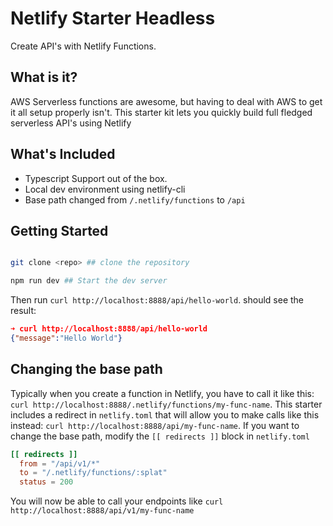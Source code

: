 # Netlify Starter Headless

Create API's with Netlify Functions.

## What is it?

AWS Serverless functions are awesome, but having to deal with
AWS to get it all setup properly isn't. This starter kit lets
you quickly build full fledged serverless API's using Netlify

## What's Included

- Typescript Support out of the box.
- Local dev environment using netlify-cli
- Base path changed from `/.netlify/functions` to `/api`

## Getting Started

```bash

git clone <repo> ## clone the repository

npm run dev ## Start the dev server

```

Then run `curl http://localhost:8888/api/hello-world`.
should see the result:

```json
➜ curl http://localhost:8888/api/hello-world
{"message":"Hello World"}

```

## Changing the base path

Typically when you create a function in Netlify, you have to call it like this: `curl http://localhost:8888/.netlify/functions/my-func-name`. This starter includes a redirect in `netlify.toml` that will allow you to make calls like this instead: `curl http://localhost:8888/api/my-func-name`. If you want to change the base path, modify the `[[ redirects ]]` block in `netlify.toml`

```toml
[[ redirects ]]
  from = "/api/v1/*"
  to = "/.netlify/functions/:splat"
  status = 200

```

You will now be able to call your endpoints like `curl http://localhost:8888/api/v1/my-func-name`
